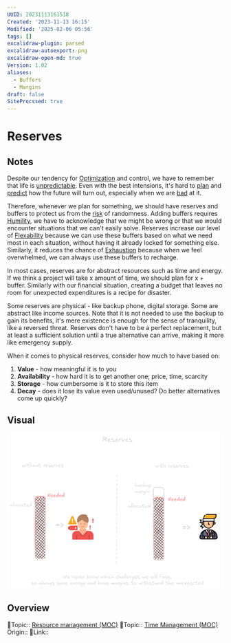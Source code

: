 ```yaml
---
UUID: 20231113161518
Created: '2023-11-13 16:15'
Modified: '2025-02-06 05:56'
tags: []
excalidraw-plugin: parsed
excalidraw-autoexport: png
excalidraw-open-md: true
Version: 1.02
aliases:
  - Buffers
  - Margins
draft: false
SiteProcssed: true
---
```


# Reserves

## Notes

Despite our tendency for [Optimization](/notes/optimization.md) and control, we have to remember that life is [unpredictable](/notes/randomness.md). Even with the best intensions, it's hard to [plan](/notes/planning.md) and [predict](/notes/prediction.md) how the future will turn out, especially when we are [bad](/notes/planning-fallacy.md) at it.

Therefore, whenever we plan for something, we should have reserves and buffers to protect us from the [risk](/notes/risk-management.md) of randomness. Adding buffers requires [Humility](/notes/humility.md), we have to acknowledge that we might be wrong or that we would encounter situations that we can't easily solve. Reserves increase our level of [Flexability](/notes/adaptability.md) because we can use these buffers based on what we need most in each situation, without having it already locked for something else. Similarly, it reduces the chance of [Exhaustion](/notes/burnout.md) because when we feel overwhelmed, we can always use these buffers to recharge.

In most cases, reserves are for abstract resources such as time and energy. If we think a project will take x amount of time, we should plan for x + buffer. Similarly with our financial situation, creating a budget that leaves no room for unexpected expenditures is a recipe for disaster.

Some reserves are physical - like backup phone, digital storage. Some are abstract like income sources. Note that it is not needed to use the backup to gain its benefits, it's mere existence is enough for the sense of tranquility, like a reversed threat. Reserves don't have to be a perfect replacement, but at least a sufficient solution until a true alternative can arrive, making it more like emergency supply.

When it comes to physical reserves, consider how much to have based on:
1. **Value** - how meaningful it is to you
2. **Availability** - how hard it is to get another one; price, time, scarcity
3. **Storage** - how cumbersome is it to store this item
4. **Decay** - does it lose its value even used/unused? Do better alternatives come up quickly?

## Visual

![Reserves.webp](/notes/reserves.webp)

## Overview
🔼Topic:: [Resource management (MOC)](/mocs/resource-management-moc.md)
🔼Topic:: [Time Management (MOC)](/mocs/time-management-moc.md)
Origin::
🔗Link::

